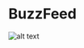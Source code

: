 # BuzzFeed


![alt text](../../../Users/SAIPAVAN/Pictures/Screenshots/register.png "Registration Page")